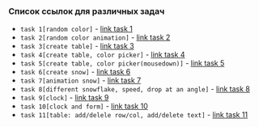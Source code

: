 ### Список ссылок для различных задач

- `task 1[random color]` - [link task 1](https://project-gd-x.github.io/best-practice/task1/)
- `task 2[random color animation]` - [link task 2](https://project-gd-x.github.io/best-practice/task2/)
- `task 3[create table]` - [link task 3](https://project-gd-x.github.io/best-practice/task3/)
- `task 4[create table, color picker]` - [link task 4](https://project-gd-x.github.io/best-practice/task4/)
- `task 5[create table, color picker(mousedown)]` - [link task 5](https://project-gd-x.github.io/best-practice/task5/)
- `task 6[create snow]` - [link task 6](https://project-gd-x.github.io/best-practice/task6/)
- `task 7[animation snow]` - [link task 7](https://project-gd-x.github.io/best-practice/task7/)
- `task 8[different snowflake, speed, drop at an angle]` - [link task 8](https://project-gd-x.github.io/best-practice/task8/)
- `task 9[clock]` - [link task 9](https://project-gd-x.github.io/best-practice/task9/)
- `task 10[clock and form]` - [link task 10](https://project-gd-x.github.io/best-practice/task10/)
- `task 11[table: add/delele row/col, add/delete text]` - [link task 11](https://project-gd-x.github.io/best-practice/task11/)
